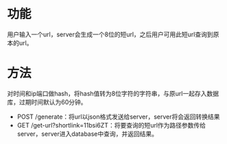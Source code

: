 # 功能

用户输入一个url，server会生成一个8位的短url，之后用户可用此短url查询到原本的url。

# 方法

对时间和ip端口做hash，将hash值转为8位字符的字符串，与原url一起存入数据库，过期时间默认为60分钟。

- POST  /generate：将url以json格式发送给server，server将会返回转换结果
- GET  /get-url?shortlink=11bsi6ZT：将要查询的短url作为路径参数传给server，server进入database中查询，并返回结果。 